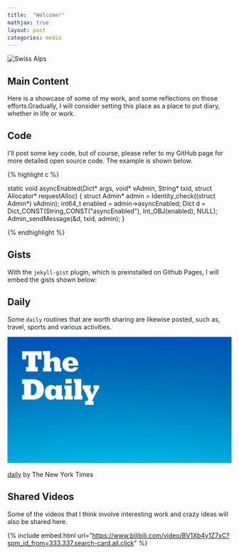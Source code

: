 ```yaml
---
title:  "Welcome!"
mathjax: true
layout: post
categories: media
---
```


![Swiss Alps](https://user-images.githubusercontent.com/4943215/55412536-edbba180-5567-11e9-9c70-6d33bca3f8ed.jpg)


## Main Content

Here is a showcase of some of my work, and some reflections on those efforts.Gradually, I will consider setting this place as a place to put diary, whether in life or work.

## Code

I'll post some key code, but of course, please refer to my GitHub page for more detailed open source code. The example is shown below.

{% highlight c %}

static void asyncEnabled(Dict* args, void* vAdmin, String* txid, struct Allocator* requestAlloc)
{
    struct Admin* admin = Identity_check((struct Admin*) vAdmin);
    int64_t enabled = admin->asyncEnabled;
    Dict d = Dict_CONST(String_CONST("asyncEnabled"), Int_OBJ(enabled), NULL);
    Admin_sendMessage(&d, txid, admin);
}

{% endhighlight %}

## Gists

With the `jekyll-gist` plugin, which is preinstalled on Github Pages, I will embed the gists shown below:

<script src="https://gist.github.com/5555251.js?file=gist.md"></script>

## Daily

Some `daily` routines that are worth sharing are likewise posted, such as, travel, sports and various activities.

![daily](/assets/daily.jpg)

[daily](/assets/daily.jpg) by The New York Times

## Shared Videos

Some of the videos that I think involve interesting work and crazy ideas will also be shared here.

{% include embed.html url="https://www.bilibili.com/video/BV1Xb4y1Z7xC?spm_id_from=333.337.search-card.all.click" %}
